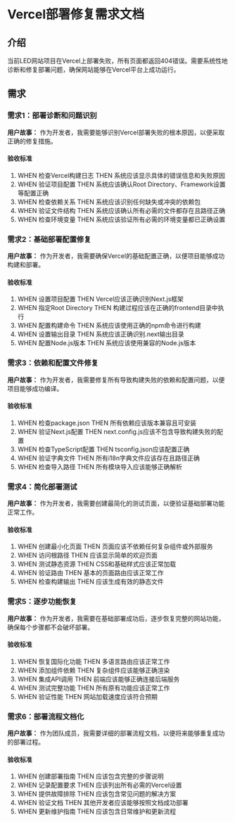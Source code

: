 # Vercel部署修复需求文档

## 介绍

当前LED网站项目在Vercel上部署失败，所有页面都返回404错误。需要系统性地诊断和修复部署问题，确保网站能够在Vercel平台上成功运行。

## 需求

### 需求1：部署诊断和问题识别

**用户故事：** 作为开发者，我需要能够识别Vercel部署失败的根本原因，以便采取正确的修复措施。

#### 验收标准

1. WHEN 检查Vercel构建日志 THEN 系统应该显示具体的错误信息和失败原因
2. WHEN 验证项目配置 THEN 系统应该确认Root Directory、Framework设置等配置正确
3. WHEN 检查依赖关系 THEN 系统应该识别任何缺失或冲突的依赖包
4. WHEN 验证文件结构 THEN 系统应该确认所有必需的文件都存在且路径正确
5. WHEN 检查环境变量 THEN 系统应该验证所有必需的环境变量都已正确设置

### 需求2：基础部署配置修复

**用户故事：** 作为开发者，我需要确保Vercel的基础配置正确，以便项目能够成功构建和部署。

#### 验收标准

1. WHEN 设置项目配置 THEN Vercel应该正确识别Next.js框架
2. WHEN 指定Root Directory THEN 构建过程应该在正确的frontend目录中执行
3. WHEN 配置构建命令 THEN 系统应该使用正确的npm命令进行构建
4. WHEN 设置输出目录 THEN 系统应该正确识别.next输出目录
5. WHEN 配置Node.js版本 THEN 系统应该使用兼容的Node.js版本

### 需求3：依赖和配置文件修复

**用户故事：** 作为开发者，我需要修复所有导致构建失败的依赖和配置问题，以便项目能够成功编译。

#### 验收标准

1. WHEN 检查package.json THEN 所有依赖应该版本兼容且可安装
2. WHEN 验证Next.js配置 THEN next.config.js应该不包含导致构建失败的配置
3. WHEN 检查TypeScript配置 THEN tsconfig.json应该配置正确
4. WHEN 验证字典文件 THEN 所有i18n字典文件应该存在且路径正确
5. WHEN 检查导入路径 THEN 所有模块导入应该能够正确解析

### 需求4：简化部署测试

**用户故事：** 作为开发者，我需要创建最简化的测试页面，以便验证基础部署功能正常工作。

#### 验收标准

1. WHEN 创建最小化页面 THEN 页面应该不依赖任何复杂组件或外部服务
2. WHEN 访问根路径 THEN 应该显示简单的欢迎页面
3. WHEN 测试静态资源 THEN CSS和基础样式应该正常加载
4. WHEN 验证路由 THEN 基本的页面路由应该正常工作
5. WHEN 检查构建输出 THEN 应该生成有效的静态文件

### 需求5：逐步功能恢复

**用户故事：** 作为开发者，我需要在基础部署成功后，逐步恢复完整的网站功能，确保每个步骤都不会破坏部署。

#### 验收标准

1. WHEN 恢复国际化功能 THEN 多语言路由应该正常工作
2. WHEN 添加组件依赖 THEN 复杂组件应该能够正确渲染
3. WHEN 集成API调用 THEN 前端应该能够正确连接后端服务
4. WHEN 测试完整功能 THEN 所有原有功能应该正常工作
5. WHEN 验证性能 THEN 网站加载速度应该符合预期

### 需求6：部署流程文档化

**用户故事：** 作为团队成员，我需要详细的部署流程文档，以便将来能够重复成功的部署过程。

#### 验收标准

1. WHEN 创建部署指南 THEN 应该包含完整的步骤说明
2. WHEN 记录配置要求 THEN 应该列出所有必需的Vercel设置
3. WHEN 提供故障排除 THEN 应该包含常见问题的解决方案
4. WHEN 验证文档 THEN 其他开发者应该能够按照文档成功部署
5. WHEN 更新维护指南 THEN 应该包含日常维护和更新流程